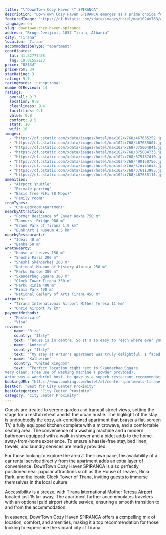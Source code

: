```yaml
---
title: "\"DownTown Cozy Haven \" SPIRANCA"
description: "DownTown Cozy Haven SPIRANCA emerges as a prime choice for travelers seeking a blend of comfort and convenience in the heart of Tirana."
featuredImage: "https://cf.bstatic.com/xdata/images/hotel/max1024x768/467635252.jpg?k=07cc6824eed466097dfe6277c31749f8b4145ed856e14bff8ce14facfbb42739&o=&hp=1"
language: en
slug: downtown-cozy-haven-spiranca
address: "Rruge Devijimi, 1057 Tirana, Albania"
city: "Tirana"
location: "Tirana"
accommodationType: "apartment"
coordinates:
  lat: 41.32777408
  lng: 19.81552123
price: "US$34"
priceFrom: 34
starRating: 3
rating: 9.7
ratingWords: "Exceptional"
numberOfReviews: 44
ratings:
  overall: 9.7
  location: 9.9
  cleanliness: 9.4
  facilities: 9.1
  value: 9.8
  comfort: 9.5
  staff: 10
  wifi: 10
images:
  - "https://cf.bstatic.com/xdata/images/hotel/max1024x768/467635252.jpg?k=07cc6824eed466097dfe6277c31749f8b4145ed856e14bff8ce14facfbb42739&o=&hp=1"
  - "https://cf.bstatic.com/xdata/images/hotel/max1024x768/467635001.jpg?k=659836dc5eecd5c432a22571bf7652457021048b5728d41551cd401ca67c4a83&o=&hp=1"
  - "https://cf.bstatic.com/xdata/images/hotel/max1024x768/375004841.jpg?k=0999013bcacd250ddffe1e2132b16771ea6781a86afc9b8f06b3e32bba6c993c&o=&hp=1"
  - "https://cf.bstatic.com/xdata/images/hotel/max1024x768/375004735.jpg?k=c512f570b6dc699574ff8d72fc5f6dcc0716f9812dcd39aba3bec9c194d89686&o=&hp=1"
  - "https://cf.bstatic.com/xdata/images/hotel/max1024x768/375187410.jpg?k=100005ada2ea693bcd6beca0271b6e12a94237c2d42decb6754c4bd270be110e&o=&hp=1"
  - "https://cf.bstatic.com/xdata/images/hotel/max1024x768/490160756.jpg?k=0ea5ea496e90248ffb61a26e9ce8e415986bfd476c1ad8eff2549334c3c3fcc6&o=&hp=1"
  - "https://cf.bstatic.com/xdata/images/hotel/max1024x768/376113645.jpg?k=92cc2842dd9acbfaa14165c01671cca5d5c9c7016996de1e11b51fee6b33949e&o=&hp=1"
  - "https://cf.bstatic.com/xdata/images/hotel/max1024x768/376113985.jpg?k=12f5b22ef550c0e40b8c01b0448754252a839a89bdfc61d2b15b6f033ca5679c&o=&hp=1"
  - "https://cf.bstatic.com/xdata/images/hotel/max1024x768/467635111.jpg?k=39493f4d84007b643532a3107f482a3d82b71f3b5edde44db388d35fdd005339&o=&hp=1"
amenities:
  - "Airport shuttle"
  - "Private parking"
  - "Basic free WiFi (8 Mbps)"
  - "Family rooms"
roomTypes:
  - "One-Bedroom Apartment"
nearbyAttractions:
  - "Former Residence of Enver Hoxha 750 m"
  - "Tanners' Bridge 900 m"
  - "Grand Park of Tirana 1.9 km"
  - "Bunk'Art 1 Museum 4.5 km"
nearbyRestaurants:
  - "Ideal 40 m"
  - "Banka 50 m"
whatsNearby:
  - "House of Leaves 150 m"
  - "Sheshi Paris 200 m"
  - "Sheshi Skënderbej 200 m"
  - "National Museum of History Albania 250 m"
  - "Parku Europa 300 m"
  - "Skanderbeg Square 300 m"
  - "Clock Tower Tirana 350 m"
  - "Parku Rinia 400 m"
  - "Rinia Park 400 m"
  - "National Gallery of Arts Tirana 450 m"
airports:
  - "Tirana International Airport Mother Teresa 11 km"
  - "Ohrid Airport 79 km"
paymentMethods:
  - "Mastercard"
  - "Visa"
reviews:
  - name: "Rıza"
    country: "Italy"
    text: "“House is in centre. So It's so easy to reach where ever you want. Host is so kind and helpful. House has everything kitchen to washing machine.”"
  - name: "Andreea"
    country: "Italy"
    text: "“My stay at Artur's apartment was truly delightful. I faced some initial challenges, finding the place due to a lack of mobile data. However, Artur was a true lifesaver, responding promptly to my messages and providing much-needed...”"
  - name: "Katherine"
    country: "United Kingdom"
    text: "“Perfect location right next to Skanderbeg Square.
Very clean. Free use of washing machine ( powder provided).
Artur was a wonderful host. He gave us a superb restaurant recommendation. Tymi - just down the road. He also helped us get the right...”"
bookingURL: "https://www.booking.com/hotel/al/center-apartments-tirane.en-gb.html?aid=8035640"
bestFor: "Best for City Center Proximity"
bestCategories: "City Center Proximity"
category: "City Center Proximity"
---
```


Guests are treated to serene garden and tranquil street views, setting the stage for a restful retreat amidst the urban hustle. The highlight of the stay is undoubtedly the cozy, air-conditioned apartment that boasts a flat-screen TV, a fully equipped kitchen complete with a microwave, and a comfortable seating area. The convenience of a washing machine and a modern bathroom equipped with a walk-in shower and a bidet adds to the home-away-from-home experience. To ensure a hassle-free stay, bed linen, towels, and laundry services are readily provided.

For those looking to explore the area at their own pace, the availability of a car rental service directly from the apartment adds an extra layer of convenience. DownTown Cozy Haven SPIRANCA is also perfectly positioned near popular attractions such as the House of Leaves, Rinia Park, and the iconic Clock Tower of Tirana, inviting guests to immerse themselves in the local culture.

Accessibility is a breeze, with Tirana International Mother Teresa Airport located just 15 km away. The apartment further accommodates travelers with an optional paid airport shuttle service, ensuring a smooth transition to and from the accommodation.

In essence, DownTown Cozy Haven SPIRANCA offers a compelling mix of location, comfort, and amenities, making it a top recommendation for those looking to experience the vibrant city of Tirana.